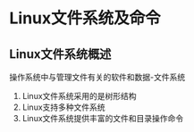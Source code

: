 # Linux文件系统及命令

## Linux文件系统概述

操作系统中与管理文件有关的软件和数据-文件系统

1. Linux文件系统采用的是树形结构
2. Linux支持多种文件系统
3. Linux文件系统提供丰富的文件和目录操作命令

